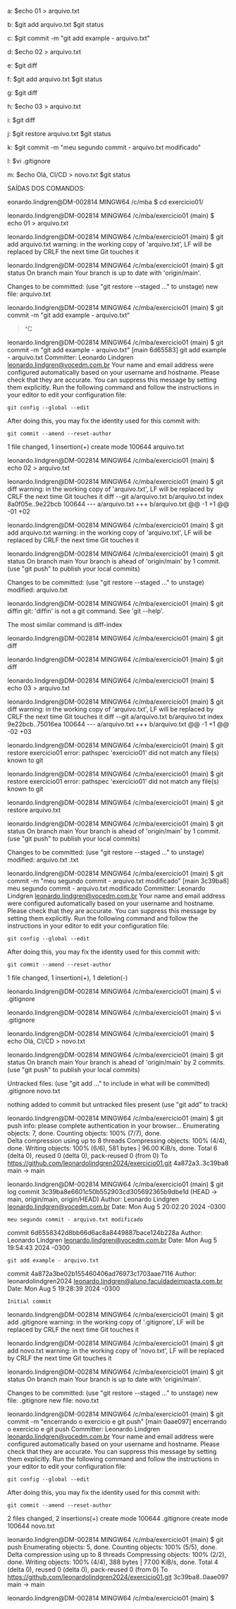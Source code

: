 a:
    $echo 01 > arquivo.txt

b: 
    $git add arquivo.txt
    $git status

c:
    $git commit -m "git add example - arquivo.txt"

d:
    $echo 02 > arquivo.txt

e:
    $git diff

f:
    $git add arquivo.txt
    $git status

g:
    $git diff

h:
    $echo 03 > arquivo.txt
    
i:
    $git diff

j:
    $git restore arquivo.txt
    $git status

k:
    $git commit -m "meu segundo commit - arquivo.txt modificado"

l:
    $vi .gitignore

m:
    $echo Olá, CI/CD > novo.txt
    $git status

SAÍDAS DOS COMANDOS:

eonardo.lindgren@DM-002814 MINGW64 /c/mba
$ cd exercicio01/

leonardo.lindgren@DM-002814 MINGW64 /c/mba/exercicio01 (main)
$ echo 01 > arquivo.txt

leonardo.lindgren@DM-002814 MINGW64 /c/mba/exercicio01 (main)
$ git add arquivo.txt 
warning: in the working copy of 'arquivo.txt', LF will be replaced by CRLF the next time Git touches it

leonardo.lindgren@DM-002814 MINGW64 /c/mba/exercicio01 (main)
$ git status
On branch main
Your branch is up to date with 'origin/main'.      

Changes to be committed:
  (use "git restore --staged <file>..." to unstage)
        new file:   arquivo.txt


leonardo.lindgren@DM-002814 MINGW64 /c/mba/exercicio01 (main)
$ git commit -m "git add example - arquivo.txt“
> 
> 
> ^C


leonardo.lindgren@DM-002814 MINGW64 /c/mba/exercicio01 (main)
$ git commit -m "git add example - arquivo.txt"
[main 6d65583] git add example - arquivo.txt
 Committer: Leonardo Lindgren <leonardo.lindgren@vocedm.com.br>
Your name and email address were configured automatically based
on your username and hostname. Please check that they are accurate.
You can suppress this message by setting them explicitly. Run the
following command and follow the instructions in your editor to edit
your configuration file:

    git config --global --edit

After doing this, you may fix the identity used for this commit with:

    git commit --amend --reset-author

 1 file changed, 1 insertion(+)
 create mode 100644 arquivo.txt

leonardo.lindgren@DM-002814 MINGW64 /c/mba/exercicio01 (main)
$ echo 02 > arquivo.txt

leonardo.lindgren@DM-002814 MINGW64 /c/mba/exercicio01 (main)
$ git diff
warning: in the working copy of 'arquivo.txt', LF will be replaced by CRLF the next time Git touches it
diff --git a/arquivo.txt b/arquivo.txt
index 8a0f05e..9e22bcb 100644
--- a/arquivo.txt
+++ b/arquivo.txt
@@ -1 +1 @@
-01
+02

leonardo.lindgren@DM-002814 MINGW64 /c/mba/exercicio01 (main)
$ git add arquivo.txt 
warning: in the working copy of 'arquivo.txt', LF will be replaced by CRLF the next time Git touches it

leonardo.lindgren@DM-002814 MINGW64 /c/mba/exercicio01 (main)
$ git status 
On branch main
Your branch is ahead of 'origin/main' by 1 commit.
  (use "git push" to publish your local commits)

Changes to be committed:
  (use "git restore --staged <file>..." to unstage)
        modified:   arquivo.txt


leonardo.lindgren@DM-002814 MINGW64 /c/mba/exercicio01 (main)
$ git diffin
git: 'diffin' is not a git command. See 'git --help'.

The most similar command is
        diff-index

leonardo.lindgren@DM-002814 MINGW64 /c/mba/exercicio01 (main)
$ git diff

leonardo.lindgren@DM-002814 MINGW64 /c/mba/exercicio01 (main)
$ git diff

leonardo.lindgren@DM-002814 MINGW64 /c/mba/exercicio01 (main)
$ echo 03 > arquivo.txt

leonardo.lindgren@DM-002814 MINGW64 /c/mba/exercicio01 (main)
$ git diff
warning: in the working copy of 'arquivo.txt', LF will be replaced by CRLF the next time Git touches it
diff --git a/arquivo.txt b/arquivo.txt
index 9e22bcb..75016ea 100644
--- a/arquivo.txt
+++ b/arquivo.txt
@@ -1 +1 @@
-02
+03

leonardo.lindgren@DM-002814 MINGW64 /c/mba/exercicio01 (main)
$ git restore exercicio01
error: pathspec 'exercicio01' did not match any file(s) known to git

leonardo.lindgren@DM-002814 MINGW64 /c/mba/exercicio01 (main)
$ git restore exercicio01
error: pathspec 'exercicio01' did not match any file(s) known to git

leonardo.lindgren@DM-002814 MINGW64 /c/mba/exercicio01 (main)
$ git restore arquivo.txt

leonardo.lindgren@DM-002814 MINGW64 /c/mba/exercicio01 (main)
$ git status
On branch main
Your branch is ahead of 'origin/main' by 1 commit.
  (use "git push" to publish your local commits)

Changes to be committed:
  (use "git restore --staged <file>..." to unstage)
        modified:   arquivo.txt
.txt


leonardo.lindgren@DM-002814 MINGW64 /c/mba/exercicio01 (main)
$ git commit -m "meu segundo commit - arquivo.txt modificado"
[main 3c39ba8] meu segundo commit - arquivo.txt modificado
 Committer: Leonardo Lindgren <leonardo.lindgren@vocedm.com.br>
Your name and email address were configured automatically based
on your username and hostname. Please check that they are accurate.
You can suppress this message by setting them explicitly. Run the
following command and follow the instructions in your editor to edit
your configuration file:

    git config --global --edit

After doing this, you may fix the identity used for this commit with:

    git commit --amend --reset-author

 1 file changed, 1 insertion(+), 1 deletion(-)

leonardo.lindgren@DM-002814 MINGW64 /c/mba/exercicio01 (main)
$ vi .gitignore

leonardo.lindgren@DM-002814 MINGW64 /c/mba/exercicio01 (main)
$ vi .gitignore

leonardo.lindgren@DM-002814 MINGW64 /c/mba/exercicio01 (main)
$ echo Olá, CI/CD > novo.txt

leonardo.lindgren@DM-002814 MINGW64 /c/mba/exercicio01 (main)
$ git status
On branch main
Your branch is ahead of 'origin/main' by 2 commits.
  (use "git push" to publish your local commits)

Untracked files:
  (use "git add <file>..." to include in what will be committed)
        .gitignore
        novo.txt

nothing added to commit but untracked files present (use "git add" to track)

leonardo.lindgren@DM-002814 MINGW64 /c/mba/exercicio01 (main)
$ git push
info: please complete authentication in your browser...
Enumerating objects: 7, done.
Counting objects: 100% (7/7), done.    
Delta compression using up to 8 threads
Compressing objects: 100% (4/4), done.
Writing objects: 100% (6/6), 581 bytes | 96.00 KiB/s, done.
Total 6 (delta 0), reused 0 (delta 0), pack-reused 0 (from 0)
To https://github.com/leonardolindgren2024/exercicio01.git
   4a872a3..3c39ba8  main -> main

leonardo.lindgren@DM-002814 MINGW64 /c/mba/exercicio01 (main)
$ git log
commit 3c39ba8e6601c50b552903cd305692365b9dbe1d (HEAD -> main, origin/main, origin/HEAD)
Author: Leonardo Lindgren <leonardo.lindgren@vocedm.com.br>
Date:   Mon Aug 5 20:02:20 2024 -0300

    meu segundo commit - arquivo.txt modificado

commit 6d6558342d8bb66d6ac8a8449887bace124b228a
Author: Leonardo Lindgren <leonardo.lindgren@vocedm.com.br>
Date:   Mon Aug 5 19:54:43 2024 -0300

    git add example - arquivo.txt

commit 4a872a3be02b155460406ad76973c1703aae7116
Author: leonardolindgren2024 <leonardo.lindgren@aluno.faculdadeimpacta.com.br>
Date:   Mon Aug 5 19:28:39 2024 -0300

    Initial commit

leonardo.lindgren@DM-002814 MINGW64 /c/mba/exercicio01 (main)
$ git add .gitignore 
warning: in the working copy of '.gitignore', LF will be replaced by CRLF the next time Git touches it

leonardo.lindgren@DM-002814 MINGW64 /c/mba/exercicio01 (main)
$ git add novo.txt 
warning: in the working copy of 'novo.txt', LF will be replaced by CRLF the next time Git touches it

leonardo.lindgren@DM-002814 MINGW64 /c/mba/exercicio01 (main)
$ git status
On branch main
Your branch is up to date with 'origin/main'.

Changes to be committed:
  (use "git restore --staged <file>..." to unstage)
        new file:   .gitignore
        new file:   novo.txt


leonardo.lindgren@DM-002814 MINGW64 /c/mba/exercicio01 (main)
$ git commit -m "encerrando o exercicio e git push"
[main 0aae097] encerrando o exercicio e git push
 Committer: Leonardo Lindgren <leonardo.lindgren@vocedm.com.br>
Your name and email address were configured automatically based
on your username and hostname. Please check that they are accurate.
You can suppress this message by setting them explicitly. Run the
following command and follow the instructions in your editor to edit
your configuration file:

    git config --global --edit

After doing this, you may fix the identity used for this commit with:

    git commit --amend --reset-author

 2 files changed, 2 insertions(+)
 create mode 100644 .gitignore
 create mode 100644 novo.txt

leonardo.lindgren@DM-002814 MINGW64 /c/mba/exercicio01 (main)
$ git push
Enumerating objects: 5, done.
Counting objects: 100% (5/5), done.
Delta compression using up to 8 threads
Compressing objects: 100% (2/2), done.
Writing objects: 100% (4/4), 388 bytes | 77.00 KiB/s, done.
Total 4 (delta 0), reused 0 (delta 0), pack-reused 0 (from 0)
To https://github.com/leonardolindgren2024/exercicio01.git
   3c39ba8..0aae097  main -> main

leonardo.lindgren@DM-002814 MINGW64 /c/mba/exercicio01 (main)
$